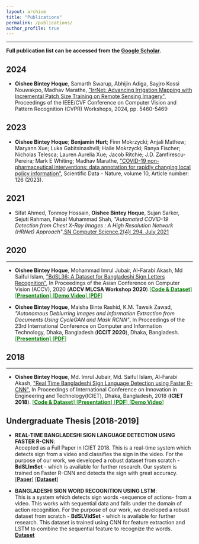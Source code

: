 ```yaml
---
layout: archive
title: "Publications"
permalink: /publications/
author_profile: true
---
```


---

**Full publication list can be accessed from the [Google Scholar](https://scholar.google.com/citations?hl=en&authuser=3&user=Xyu3_yUAAAAJ).**

## 2024

- **Oishee Bintey Hoque**, Samarth Swarup, Abhijin Adiga, Sayjro Kossi Nouwakpo, Madhav Marathe, ["IrrNet: Advancing Irrigation Mapping with Incremental Patch Size Training on Remote Sensing Imagery"](https://openaccess.thecvf.com/content/CVPR2024W/Vision4Ag/html/Hoque_IrrNet_Advancing_Irrigation_Mapping_with_Incremental_Patch_Size_Training_on_CVPRW_2024_paper.html), Proceedings of the IEEE/CVF Conference on Computer Vision and Pattern Recognition (CVPR) Workshops, 2024, pp. 5460-5469

## 2023

- **Oishee Bintey Hoque**; **Benjamin Hurt**; Finn Mokrzycki; Anjali Mathew; Maryann Xue; Luka Gabitsinashvili; Haile Mokrzycki; Ranya Fischer; Nicholas Telesca; Lauren Aurelia Xue; Jacob Ritchie; J.D. Zamfirescu-Pereira; Mark E Whiting; Madhav Marathe, ["COVID-19 non-pharmaceutical interventions: data annotation for rapidly changing local policy information"](https://www.nature.com/articles/s41597-023-01979-6), Scientific Data - Nature, volume 10, Article number: 126 (2023).

## 2021

- Sifat Ahmed, Tonmoy Hossain, **Oishee Bintey Hoque**, Sujan Sarker, Sejuti Rahman, Faisal Muhammad
  Shah, _"Automated COVID-19 Detection from Chest X-Ray Images : A High Resolution Network (HRNet) Approach"_,[SN Computer Science,2(4): 294. July 2021](https://link.springer.com/article/10.1007/s42979-021-00690-w)

## 2020

---

- **Oishee Bintey Hoque**, Mohammad Imrul Jubair, Al-Farabi Akash, Md Saiful Islam, ["BdSL36: A Dataset for Bangladeshi Sign Letters Recognition"](https://openaccess.thecvf.com/content/ACCV2020W/MLCSA/html/Hoque_BdSL36_A_Dataset_for_Bangladeshi_Sign_Letters_Recognition_ACCVW_2020_paper.html), In Proceedings of the Asian Conference on Computer Vision (ACCV), 2020 (**ACCV MLCSA Workshop 2020**) [<span style ="color:Green"> [**Code & Dataset**] </span>](https://rb.gy/mm3yjg) [<span style ="color:Green"> [**Presentation**] </span>](https://oishee-hoque.github.io/files/ACCV2020/ACCV_Presentation.pdf) [<span style ="color:Green"> [**Demo Video**] </span>](https://youtu.be/lSYgBMn2Tlg) [<span style ="color:Green"> [**PDF**] </span>](https://oishee-hoque.github.io/files/ACCV2020/ACCV.pdf)

- **Oishee Bintey Hoque**, Maisha Binte Rashid, K.M. Tawsik Zawad, _"Autonomous Deblurring Images
  and Information Extraction from Documents Using CycleGAN and Mask RCNN"_, In Proceedings of the 23rd International Conference on Computer and Information Technology, Dhaka, Bangladesh (**ICCIT 2020**), Dhaka, Bangladesh.[<span style ="color:Green"> [**Presentation**] </span>](https://oishee-hoque.github.io/files/ICCIT_2020_presentation.pdf) [<span style ="color:Green"> [**PDF**] </span>](https://oishee-hoque.github.io/files/ICCIT_2020.pdf)

## 2018

---

- **Oishee Bintey Hoque**, Md. Imrul Jubair, Md. Saiful Islam, Al-Farabi Akash, ["Real Time Bangladeshi Sign Language Detection using Faster R-CNN"](https://ieeexplore.ieee.org/document/8660780), In Proceedings of International Conference on Innovation in Engineering and Technology(ICIET), Dhaka, Bangladesh, 2018 (**ICIET 2018**). [<span style ="color:Green"> [**Code & Dataset**] </span>](https://github.com/imruljubair/bdslimset)[<span style ="color:Green"> [**Presentation**] </span>](https://oishee-hoque.github.io/files/ICIET2018_presentation.pdf) [<span style ="color:Green"> [**PDF**] </span>](https://oishee-hoque.github.io/files/ICIET2018.pdf) [<span style ="color:Green"> [**Demo Video**] </span>](https://youtu.be/OU8IFpR0_sU)

## Undergraduate Thesis [2018-2019]

- **REAL-TIME BANGLADESHI SIGN LANGUAGE DETECTION USING FASTER R-CNN**:
  <br>
  Accepted as a Full Paper in ICIET 2018.
  This is a real-time system which detects sign from a video and classifies the sign in the video. For the purpose of our work, we developed a robust dataset from scratch - **BdSLImSet** - which is available for further research. Our system is trained on Faster R-CNN and detects the sign with great accuracy. [[**Paper**]](https://arxiv.org/abs/1811.12813) [[**Dataset**]](https://github.com/imruljubair/BdSLImset)

- **BANGLADESHI SIGN WORD RECOGNITION USING LSTM**:
  <br>
  This is a system which detects sign words -sequence of actions- from a video. This works with sequential data and falls under the domain of action recognition. For the purpose of our work, we developed a robust dataset from scratch - **BdSLVidSet** - which is available for further research. This dataset is trained using CNN for feature extraction and LSTM to combine the sequential feature to recognize the words. [**Dataset**](https://github.com/anno23/Dataset2)
